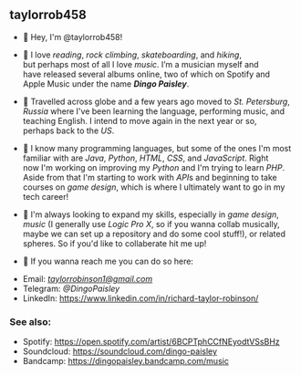## taylorrob458

- 🤙 Hey, I'm @taylorrob458!

- 🥀 I love *reading*, *rock climbing*, *skateboarding*, and *hiking*,<br>
but perhaps most of all I love *music*. I’m a musician myself and<br>
have released several albums online, two of which on Spotify and<br>
Apple Music under the name ***Dingo Paisley***.

- 🚀 Travelled across globe and a few years ago moved to *St. Petersburg*,<br>
*Russia* where I've been learning the language, performing music, and<br>
teaching English. I intend to move again in the next year or so,<br>
perhaps back to the *US*.

- 🌵 I know many programming languages, but some of the ones I'm most<br>
familiar with are *Java*, *Python*, *HTML*, *CSS*, and *JavaScript*. Right<br>
now I'm working on improving my *Python* and I'm trying to learn *PHP*. 
Aside from that I'm starting to work with *API*s and beginning to take<br>
courses on *game design*, which is where I ultimately want to go in my<br>
tech career!

- 🦋 I'm always looking to expand my skills, especially in *game design*,<br>
*music* (I generally use *Logic Pro X*, so if you wanna collab musically,<br>
maybe we can set up a repository and do some cool stuff!), or related<br>
spheres. So if you'd like to collaberate hit me up!

- 🌳 If you wanna reach me you can do so here:<br>
 * Email: *taylorrobinson1@gmail.com*<br>
 * Telegram: *@DingoPaisley*
 * LinkedIn: https://www.linkedin.com/in/richard-taylor-robinson/
 
### See also:
 * Spotify: https://open.spotify.com/artist/6BCPTphCCfNEyodtVSsBHz
 * Soundcloud: https://soundcloud.com/dingo-paisley
 * Bandcamp: https://dingopaisley.bandcamp.com/music

<!---
taylorrob458/taylorrob458 is a ✨ special ✨ repository because its `README.md` (this file) appears on your GitHub profile.
You can click the Preview link to take a look at your changes.
--->
